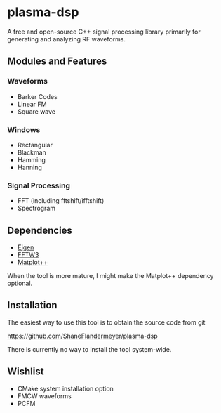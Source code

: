 # plasma-dsp

A free and open-source C++ signal processing library primarily for generating
and analyzing RF waveforms.

## Modules and Features

### Waveforms

- Barker Codes
- Linear FM
- Square wave

### Windows

- Rectangular
- Blackman
- Hamming
- Hanning

### Signal Processing

- FFT (including fftshift/ifftshift)
- Spectrogram

## Dependencies

- [Eigen](https://eigen.tuxfamily.org/)
- [FFTW3](https://www.fftw.org/)
- [Matplot++](https://alandefreitas.github.io/matplotplusplus/)

When the tool is more mature, I might make the Matplot++ dependency optional.

## Installation

The easiest way to use this tool is to obtain the source code from git

  <https://github.com/ShaneFlandermeyer/plasma-dsp>

There is currently no way to install the tool system-wide.

## Wishlist

- CMake system installation option
- FMCW waveforms
- PCFM
